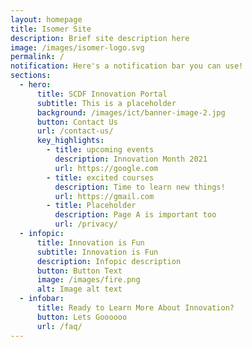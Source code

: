```yaml
---
layout: homepage
title: Isomer Site
description: Brief site description here
image: /images/isomer-logo.svg
permalink: /
notification: Here's a notification bar you can use!
sections:
  - hero:
      title: SCDF Innovation Portal
      subtitle: This is a placeholder
      background: /images/ict/banner-image-2.jpg
      button: Contact Us
      url: /contact-us/
      key_highlights:
        - title: upcoming events
          description: Innovation Month 2021
          url: https://google.com
        - title: excited courses
          description: Time to learn new things!
          url: https://gmail.com
        - title: Placeholder
          description: Page A is important too
          url: /privacy/
  - infopic:
      title: Innovation is Fun
      subtitle: Innovation is Fun
      description: Infopic description
      button: Button Text
      image: /images/fire.png
      alt: Image alt text
  - infobar:
      title: Ready to Learn More About Innovation?
      button: Lets Goooooo
      url: /faq/
---
```

